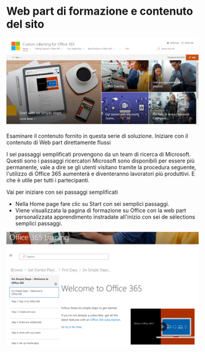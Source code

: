 # <a name="training-webpart-and-site-content"></a>Web part di formazione e contenuto del sito

![Sei passaggi semplificati](media/clo365homepage.png)

Esaminare il contenuto fornito in questa serie di soluzione.  Iniziare con il contenuto di Web part direttamente flussi 




I sei passaggi semplificati provengono da un team di ricerca di Microsoft. Questi sono i passaggi ricercatori Microsoft sono disponibili per essere più permanente, vale a dire se gli utenti visitano tramite la procedura seguente, l'utilizzo di Office 365 aumenterà e diventeranno lavoratori più produttivi. E che è utile per tutti i partecipanti.

Vai per iniziare con sei passaggi semplificati
- Nella Home page fare clic su Start con sei semplici passaggi. 
- Viene visualizzata la pagina di formazione su Office con la web part personalizzata apprendimento instradate all'inizio con sei de sélections semplici passaggi.  

![Elenco di riproduzione sei passaggi](media/clo365sixsteps.png)
